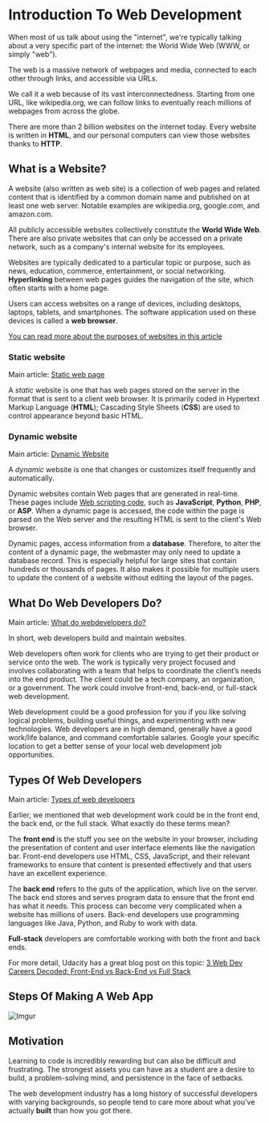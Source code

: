 # Introduction To Web Development
When most of us talk about using the "internet", we're typically talking about a very specific part of the internet: the World Wide Web (WWW, or simply "web").

The web is a massive network of webpages and media, connected to each other through links, and accessible via URLs.

We call it a web because of its vast interconnectedness. Starting from one URL, like wikipedia.org, we can follow links to eventually reach millions of webpages from across the globe.

There are more than 2 billion websites on the internet today. Every website is written in **HTML**, and our personal computers can view those websites thanks to **HTTP**.

## What is a Website?
A website (also written as web site) is a collection of web pages and related content that is identified by a common domain name and published on at least one web server. Notable examples are wikipedia.org, google.com, and amazon.com.

All publicly accessible websites collectively constitute the **World Wide Web**. There are also private websites that can only be accessed on a private network, such as a company's internal website for its employees.

Websites are typically dedicated to a particular topic or purpose, such as news, education, commerce, entertainment, or social networking. **Hyperlinking** between web pages guides the navigation of the site, which often starts with a home page.

Users can access websites on a range of devices, including desktops, laptops, tablets, and smartphones. The software application used on these devices is called a **web browser**.


[You can read more about the purposes of websites in this article](https://weblium.com/blog/what-is-the-purpose-of-a-website-does-your-website-have-a-purpose/#:~:text=WHAT%20IS%20THE%20PURPOSE%20OF%20A%20WEBSITE%3F,action%20step%20to%20take%20next.)

### Static website
Main article: [Static web page](https://en.wikipedia.org/wiki/Static_web_page)

A *static* website is one that has web pages stored on the server in the format that is sent to a client web browser. It is primarily coded in Hypertext Markup Language (**HTML**); Cascading Style Sheets (**CSS**) are used to control appearance beyond basic HTML. 


### Dynamic website

Main article: [Dynamic Website](https://techterms.com/definition/dynamicwebsite#:~:text=Dynamic%20websites%20contain%20Web%20pages,to%20the%20client's%20Web%20browser.)

A *dynamic* website is one that changes or customizes itself frequently and automatically.

Dynamic websites contain Web pages that are generated in real-time. These pages include [Web scripting code](https://www.computerhope.com/jargon/s/script.htm#:~:text=A%20script%20or%20scripting%20language,side%20scripting%20language%20is%20JavaScript.), such as **JavaScript**, **Python**, **PHP**, or **ASP**. When a dynamic page is accessed, the code within the page is parsed on the Web server and the resulting HTML is sent to the client's Web browser.

Dynamic pages, access information from a **database**. Therefore, to alter the content of a dynamic page, the webmaster may only need to update a database record. This is especially helpful for large sites that contain hundreds or thousands of pages. It also makes it possible for multiple users to update the content of a website without editing the layout of the pages.

## What Do Web Developers Do?

Main article: [What do webdevelopers do?](https://www.theodinproject.com/courses/web-development-101/lessons/introduction-to-web-development#what-do-web-developers-do)

In short, web developers build and maintain websites.

Web developers often work for clients who are trying to get their product or service onto the web. The work is typically very project focused and involves collaborating with a team that helps to coordinate the client’s needs into the end product. The client could be a tech company, an organization, or a government. The work could involve front-end, back-end, or full-stack web development.

Web development could be a good profession for you if you like solving logical problems, building useful things, and experimenting with new technologies. Web developers are in high demand, generally have a good work/life balance, and command comfortable salaries. Google your specific location to get a better sense of your local web development job opportunities.



## Types Of Web Developers

Main article: [Types of web developers](https://www.theodinproject.com/courses/web-development-101/lessons/introduction-to-web-development#what-do-web-developers-do)

Earlier, we mentioned that web development work could be in the front end, the back end, or the full stack. What exactly do these terms mean?

The **front end** is the stuff you see on the website in your browser, including the presentation of content and user interface elements like the navigation bar. Front-end developers use HTML, CSS, JavaScript, and their relevant frameworks to ensure that content is presented effectively and that users have an excellent experience.

The **back end** refers to the guts of the application, which live on the server. The back end stores and serves program data to ensure that the front end has what it needs. This process can become very complicated when a website has millions of users. Back-end developers use programming languages like Java, Python, and Ruby to work with data.

**Full-stack** developers are comfortable working with both the front and back ends. 

For more detail, Udacity has a great blog post on this topic: [3 Web Dev Careers Decoded: Front-End vs Back-End vs Full Stack](http://blog.udacity.com/2014/12/front-end-vs-back-end-vs-full-stack-web-developers.html)

## Steps Of Making A Web App
![Imgur](https://i.imgur.com/bSN7p7H.jpg)

## Motivation

Learning to code is incredibly rewarding but can also be difficult and frustrating. The strongest assets you can have as a student are a desire to build, a problem-solving mind, and persistence in the face of setbacks.

The web development industry has a long history of successful developers with varying backgrounds, so people tend to care more about what you’ve actually **built** than how you got there.
